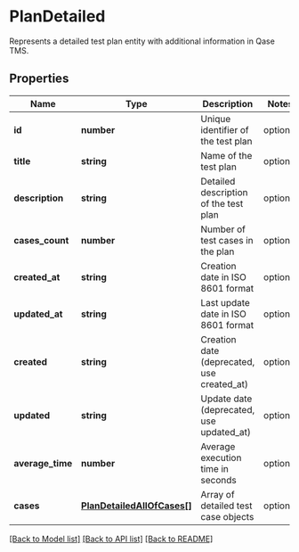 # PlanDetailed

Represents a detailed test plan entity with additional information in Qase TMS.

## Properties

Name | Type | Description | Notes
------------ | ------------- | ------------- | -------------
**id** | **number** | Unique identifier of the test plan | optional
**title** | **string** | Name of the test plan | optional
**description** | **string** | Detailed description of the test plan | optional
**cases_count** | **number** | Number of test cases in the plan | optional
**created_at** | **string** | Creation date in ISO 8601 format | optional
**updated_at** | **string** | Last update date in ISO 8601 format | optional
**created** | **string** | Creation date (deprecated, use created_at) | optional
**updated** | **string** | Update date (deprecated, use updated_at) | optional
**average_time** | **number** | Average execution time in seconds | optional
**cases** | [**PlanDetailedAllOfCases[]**](PlanDetailedAllOfCases.md) | Array of detailed test case objects | optional

[[Back to Model list]](../README.md#documentation-for-models) [[Back to API list]](../README.md#documentation-for-api-endpoints) [[Back to README]](../README.md)

